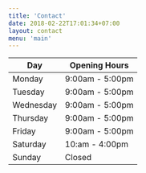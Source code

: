 ```yaml
---
title: 'Contact'
date: 2018-02-22T17:01:34+07:00
layout: contact
menu: 'main'
---
```



| Day       | Opening Hours   |
| --------- | --------------- |
| Monday    | 9:00am - 5:00pm |
| Tuesday   | 9:00am - 5:00pm |
| Wednesday | 9:00am - 5:00pm |
| Thursday  | 9:00am - 5:00pm |
| Friday    | 9:00am - 5:00pm |
| Saturday  | 10:am - 4:00pm  |
| Sunday    | Closed          |
